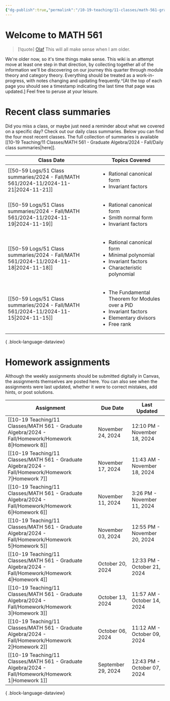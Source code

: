 ```yaml
---
{"dg-publish":true,"permalink":"/10-19-teaching/11-classes/math-561-graduate-algebra/2024-fall/math-561-home/","updated":"2024-09-30T19:46:19-07:00"}
---
```


# Welcome to MATH 561

> [!quote] [Olaf](https://en.wikipedia.org/wiki/Olaf_(Frozen))
> This will all make sense when I am older.

We're older now, so it's time things make sense. This wiki is an attempt move at least one step in that direction, by collecting together all of the information we'll be discovering on our journey this quarter through module theory and category theory. Everything should be treated as a work-in-progress, with notes changing and updating frequently.^[At the top of each page you should see a timestamp indicating the last time that page was updated.] Feel free to peruse at your leisure.

# Recent class summaries

Did you miss a class, or maybe just need a reminder about what we covered on a specific day? Check out our daily class summaries. Below you can find the four most recent classes. The full collection of summaries is available [[10-19 Teaching/11 Classes/MATH 561 - Graduate Algebra/2024 - Fall/Daily class summaries\|here]].

| Class Date                                                                               | Topics Covered                                                                                                                           |
| ---------------------------------------------------------------------------------------- | ---------------------------------------------------------------------------------------------------------------------------------------- |
| [[50-59 Logs/51 Class summaries/2024 - Fall/MATH 561/2024-11/2024-11-21\|2024-11-21]] | <ul><li>Rational canonical form</li><li>Invariant factors</li></ul>                                                                      |
| [[50-59 Logs/51 Class summaries/2024 - Fall/MATH 561/2024-11/2024-11-19\|2024-11-19]] | <ul><li>Rational canonical form</li><li>Smith normal form</li><li>Invariant factors</li></ul>                                            |
| [[50-59 Logs/51 Class summaries/2024 - Fall/MATH 561/2024-11/2024-11-18\|2024-11-18]] | <ul><li>Rational canonical form</li><li>Minimal polynomial</li><li>Invariant factors</li><li>Characteristic polynomial</li></ul>         |
| [[50-59 Logs/51 Class summaries/2024 - Fall/MATH 561/2024-11/2024-11-15\|2024-11-15]] | <ul><li>The Fundamental Theorem for Modules over a PID</li><li>Invariant factors</li><li>Elementary divisors</li><li>Free rank</li></ul> |

{ .block-language-dataview}

# Homework assignments

Although the weekly assignments should be submitted digitally in Canvas, the assignments themselves are posted here. You can also see when the assignments were last updated, whether it were to correct mistakes, add hints, or post solutions.

| Assignment                                                                                               | Due Date           | Last Updated                 |
| -------------------------------------------------------------------------------------------------------- | ------------------ | ---------------------------- |
| [[10-19 Teaching/11 Classes/MATH 561 - Graduate Algebra/2024 - Fall/Homework/Homework 8\|Homework 8]] | November 24, 2024  | 12:10 PM - November 18, 2024 |
| [[10-19 Teaching/11 Classes/MATH 561 - Graduate Algebra/2024 - Fall/Homework/Homework 7\|Homework 7]] | November 17, 2024  | 11:43 AM - November 18, 2024 |
| [[10-19 Teaching/11 Classes/MATH 561 - Graduate Algebra/2024 - Fall/Homework/Homework 6\|Homework 6]] | November 11, 2024  | 3:26 PM - November 11, 2024  |
| [[10-19 Teaching/11 Classes/MATH 561 - Graduate Algebra/2024 - Fall/Homework/Homework 5\|Homework 5]] | November 03, 2024  | 12:55 PM - November 20, 2024 |
| [[10-19 Teaching/11 Classes/MATH 561 - Graduate Algebra/2024 - Fall/Homework/Homework 4\|Homework 4]] | October 20, 2024   | 12:33 PM - October 21, 2024  |
| [[10-19 Teaching/11 Classes/MATH 561 - Graduate Algebra/2024 - Fall/Homework/Homework 3\|Homework 3]] | October 13, 2024   | 11:57 AM - October 14, 2024  |
| [[10-19 Teaching/11 Classes/MATH 561 - Graduate Algebra/2024 - Fall/Homework/Homework 2\|Homework 2]] | October 06, 2024   | 11:12 AM - October 09, 2024  |
| [[10-19 Teaching/11 Classes/MATH 561 - Graduate Algebra/2024 - Fall/Homework/Homework 1\|Homework 1]] | September 29, 2024 | 12:43 PM - October 07, 2024  |

{ .block-language-dataview}
